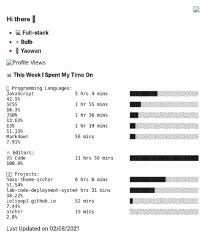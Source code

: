 <img  align="right" src="https://github-readme-stats.vercel.app/api?username=LolipopJ&show_icons=true&count_private=true&hide_title=true&include_all_commits=true&theme=vue">

### Hi there 👋

- :computer: **Full-stack**
- :star: **Bulb**
- :pill: **Yaowan**

<!--START_SECTION:waka-->
![Profile Views](http://img.shields.io/badge/Profile%20Views-0-blue)

📊 **This Week I Spent My Time On** 

```text
💬 Programming Languages: 
JavaScript               5 hrs 4 mins        ██████████░░░░░░░░░░░░░░░   42.9% 
SCSS                     1 hr 55 mins        ████░░░░░░░░░░░░░░░░░░░░░   16.3% 
JSON                     1 hr 36 mins        ███░░░░░░░░░░░░░░░░░░░░░░   13.62% 
EJS                      1 hr 19 mins        ██░░░░░░░░░░░░░░░░░░░░░░░   11.15% 
Markdown                 56 mins             ██░░░░░░░░░░░░░░░░░░░░░░░   7.91%

🔥 Editors: 
VS Code                  11 hrs 50 mins      █████████████████████████   100.0%

🐱‍💻 Projects: 
hexo-theme-archer        6 hrs 6 mins        █████████████░░░░░░░░░░░░   51.54% 
lab-code-deployment-syste4 hrs 31 mins       █████████░░░░░░░░░░░░░░░░   38.22% 
LolipopJ.github.io       52 mins             █░░░░░░░░░░░░░░░░░░░░░░░░   7.44% 
archer                   19 mins             ░░░░░░░░░░░░░░░░░░░░░░░░░   2.8%

```


 Last Updated on 02/08/2021
<!--END_SECTION:waka-->
